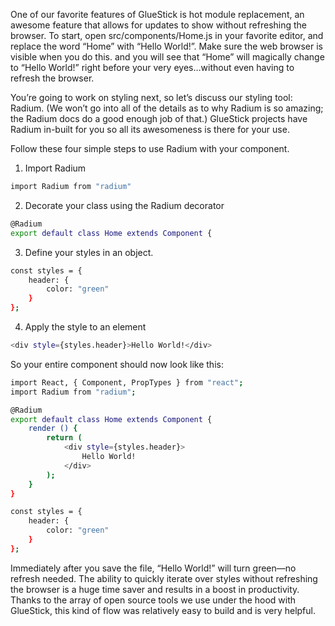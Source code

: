 One of our favorite features of GlueStick is hot module replacement, an awesome feature that allows for updates to show without refreshing the browser. To start, open src/components/Home.js in your favorite editor, and replace the word “Home” with “Hello World!”. Make sure the web browser is visible when you do this. and you will see that “Home” will magically change to “Hello World!” right before your very eyes…without even having to refresh the browser.

You’re going to work on styling next, so let’s discuss our styling tool: Radium. (We won’t go into all of the details as to why Radium is so amazing; the Radium docs do a good enough job of that.) GlueStick projects have Radium in-built for you so all its awesomeness is there for your use.

Follow these four simple steps to use Radium with your component.

1. Import Radium

```bash
import Radium from "radium"
```

2. Decorate your class using the Radium decorator

```bash
@Radium
export default class Home extends Component {
```

3. Define your styles in an object.

```bash
const styles = {
    header: {
        color: "green"
    }
};
```

4. Apply the style to an element

```bash
<div style={styles.header}>Hello World!</div>
```

So your entire component should now look like this:

```bash
import React, { Component, PropTypes } from "react";
import Radium from "radium";

@Radium
export default class Home extends Component {
    render () {
        return (
            <div style={styles.header}>
                Hello World!
            </div>
        );
    }
}

const styles = {
    header: {
        color: "green"
    }
};

```


Immediately after you save the file, “Hello World!” will turn green—no refresh needed. The ability to quickly iterate over styles without refreshing the browser is a huge time saver and results in a boost in productivity. Thanks to the array of open source tools we use under the hood with GlueStick, this kind of flow was relatively easy to build and is very helpful.